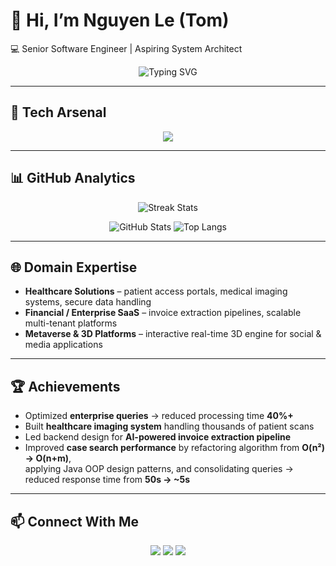 # 👋 Hi, I’m Nguyen Le (Tom)  
💻 Senior Software Engineer | Aspiring System Architect  

<p align="center">
  <img src="https://readme-typing-svg.demolab.com?font=Fira+Code&pause=1000&color=FF6EC7&width=435&lines=Backend+%26+Frontend+Architect;4%2B+Years+of+Experience;Building+Scalable+Systems;Lifelong+Learner+%26+Tech+Explorer" alt="Typing SVG" />
</p>

---

## 🚀 Tech Arsenal
<p align="center">
  <img src="https://skillicons.dev/icons?i=java,spring,hibernate,python,fastapi,react,nextjs,typescript,postgres,oracle,docker,aws" />
</p>

---

## 📊 GitHub Analytics
<p align="center">
  <img src="https://github-readme-streak-stats.herokuapp.com/?user=gitbookfan01&theme=radical" alt="Streak Stats"/>
</p>

<p align="center">
  <img src="https://github-readme-stats.vercel.app/api?username=gitbookfan01&show_icons=true&theme=radical" alt="GitHub Stats" />
  <img src="https://github-readme-stats.vercel.app/api/top-langs/?username=gitbookfan01&layout=compact&theme=radical" alt="Top Langs"/>
</p>

---

## 🌐 Domain Expertise
- **Healthcare Solutions** – patient access portals, medical imaging systems, secure data handling  
- **Financial / Enterprise SaaS** – invoice extraction pipelines, scalable multi-tenant platforms  
- **Metaverse & 3D Platforms** – interactive real-time 3D engine for social & media applications  

---

## 🏆 Achievements
- Optimized **enterprise queries** → reduced processing time **40%+**  
- Built **healthcare imaging system** handling thousands of patient scans  
- Led backend design for **AI-powered invoice extraction pipeline**  
- Improved **case search performance** by refactoring algorithm from **O(n²) → O(n+m)**,  
  applying Java OOP design patterns, and consolidating queries → reduced response time from **50s → ~5s**  

---

## 📫 Connect With Me
<p align="center">
  <a href="mailto:nguyenledev05@gmail.com"><img src="https://img.shields.io/badge/Email-D14836?style=for-the-badge&logo=gmail&logoColor=white"/></a>
  <a href="https://www.hongphucsoftware.com"><img src="https://img.shields.io/badge/Website-0078D4?style=for-the-badge&logo=Microsoft-edge&logoColor=white"/></a>
  <a href="https://linkedin.com"><img src="https://img.shields.io/badge/LinkedIn-0A66C2?style=for-the-badge&logo=linkedin&logoColor=white"/></a>
</p>
